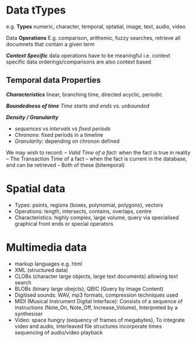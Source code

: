 # Data tTypes
e.g. **Types**
numeric, character, temporal, sptatial, image, text, audio, video

Data **Operations**
E.g. comparison, arithemic, fuzzy searches, retrieve all documnets 
 that contain a given term

**_Context Specific_**
data operations have to be meaningful i.e. context specific
data orderings/comparisons are also context based

## Temporal data Properties
**_Characteristics_**
linear, branching time, directed acyclic, periodic

**_Boundedness of time_**
_Time starts and ends_ vs. _unbounded_

**_Density / Granularity_**
- _sequences_ vs _intervals_ vs _fixed periods_
- _Chronons_: fixed periods in a timeline
- _Granularity_: depending on chronon defined

We may wish to record:
– _Valid Time of a fact_: when the fact is true in reality
– The Transaction Time of a fact – when the fact is current in
the database, and can be retrieved
– Both of these (bitemporal)


# Spatial data
- Types: points, regions (boxes, polynomial, polygons), vectors
- Operations: length, intersects, contains, overlaps, centre
- Characteristics: highly complex, large volume, query via specialised graphical front ends or special operators

# Multimedia data
- markup languages e.g. html
- XML (structured data)
- CLOBs (character large objects, large text documents) allowing text search
- BLOBs (binary large obejcts), QBIC (Query by Image Content)
- Digitised sounds: WAV, mp3 formats, compression techniques used
- MIDI (Musical Instrument Digital Interface): Consists of a sequence of instructions (Note_On, Note_Off, Increase_Volume), Interpreted by a synthesiser
- Video: space hungry (sequency of frames of megabytes), To integrate video and audio, interleaved file
structures incorporate times sequencing of audio/video playback
<!--stackedit_data:
eyJoaXN0b3J5IjpbLTE5MDMxNDg2NTUsLTEyNjAyMDkyNzRdfQ
==
-->